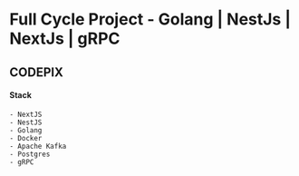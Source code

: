 # Full Cycle Project - Golang | NestJs | NextJs | gRPC

## CODEPIX


#### Stack

```
- NextJS
- NestJS
- Golang
- Docker
- Apache Kafka
- Postgres
- gRPC
```